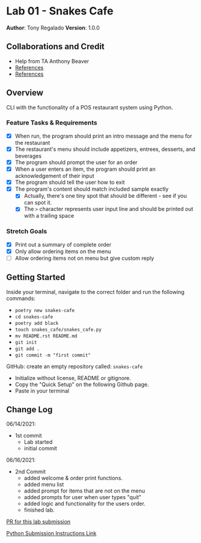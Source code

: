# Lab 01 - Snakes Cafe

**Author**: Tony Regalado
**Version**: 1.0.0

## Collaborations and Credit

* Help from TA Anthony Beaver
* [References](https://www.programiz.com/python-programming/methods/string/lower)
* [References](https://www.programiz.com/python-programming/methods/string/capitalize)

## Overview

CLI with the functionality of a POS restaurant system using Python.

### Feature Tasks & Requirements

* [x] When run, the program should print an intro message and the menu for the restaurant
* [x] The restaurant's menu should include appetizers, entrees, desserts, and beverages
* [x] The program should prompt the user for an order
* [x] When a user enters an item, the program should print an acknowledgement of their input
* [x] The program should tell the user how to exit
* [x] The program's content should match included sample exactly
  * [x] Actually, there's one tiny spot that should be different - see if you can spot it.
  * [x] The ```>``` character represents user input line and should be printed out with a trailing space

### Stretch Goals

* [x] Print out a summary of complete order
* [x] Only allow ordering items on the menu
* [ ] Allow ordering items not on menu but give custom reply

## Getting Started

Inside your terminal, navigate to the correct folder and run the following commands:

* ```poetry new snakes-cafe```
* ```cd snakes-cafe```
* ```poetry add black```
* ```touch snakes_cafe/snakes_cafe.py```
* ```mv README.rst README.md```
* ```git init```
* ```git add .```
* ```git commit -m "first commit"```

GitHub: create an empty repository called: ```snakes-cafe```

* Initialize without license, README or gitignore.
* Copy the "Quick Setup" on the following Github page.
* Paste in your terminal

## Change Log

06/14/2021:

* 1st commit
  * Lab started
  * initial commit

06/16/2021:

* 2nd Commit
  * added welcome & order print functions.
  * added menu list
  * added prompt for items that are not on the menu
  * added prompts for user when user types "quit"
  * added logic and functionality for the users order.
  * finished lab.

[PR for this lab submission](https://github.com/Edward-Regalado/snakes-cafe)

[Python Submission Instructions Link](https://codefellows.github.io/code-401-python-guide/reference/submission-instructions/labs/)